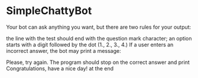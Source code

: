 # SimpleChattyBot

Your bot can ask anything you want, but there are two rules for your output:

the line with the test should end with the question mark character;
an option starts with a digit followed by the dot (1., 2., 3., 4.)
If a user enters an incorrect answer, the bot may print a message:

Please, try again.
The program should stop on the correct answer and print Congratulations, have a nice day! at the end
